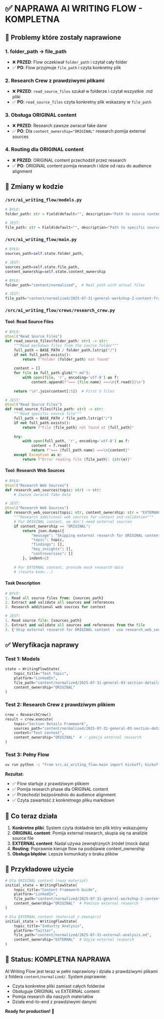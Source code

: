 # ✅ NAPRAWA AI WRITING FLOW - KOMPLETNA

## 🎯 Problemy które zostały naprawione

### 1. **folder_path → file_path**
- ❌ **PRZED**: Flow oczekiwał `folder_path` i czytał cały folder
- ✅ **PO**: Flow przyjmuje `file_path` i czyta konkretny plik

### 2. **Research Crew z prawdziwymi plikami**
- ❌ **PRZED**: `read_source_files` szukał w folderze i czytał wszystkie .md pliki
- ✅ **PO**: `read_source_files` czyta konkretny plik wskazany w `file_path`

### 3. **Obsługa ORIGINAL content**
- ❌ **PRZED**: Research zawsze zwracał fake dane
- ✅ **PO**: Dla `content_ownership="ORIGINAL"` research pomija external sources

### 4. **Routing dla ORIGINAL content**
- ❌ **PRZED**: ORIGINAL content przechodził przez research
- ✅ **PO**: ORIGINAL content pomija research i idzie od razu do audience alignment

## 🔧 Zmiany w kodzie

### `/src/ai_writing_flow/models.py`
```python
# BYŁO:
folder_path: str = Field(default="", description="Path to source content folder")

# JEST:
file_path: str = Field(default="", description="Path to specific source content file")
```

### `/src/ai_writing_flow/main.py`
```python
# BYŁO:
sources_path=self.state.folder_path,

# JEST:  
sources_path=self.state.file_path,
content_ownership=self.state.content_ownership

# BYŁO:
folder_path="content/normalized",  # Real path with actual files

# JEST:
file_path="content/normalized/2025-07-31-general-workshop-2-content-framework.md",  # Specific file
```

### `/src/ai_writing_flow/crews/research_crew.py`

#### Tool: Read Source Files
```python
# BYŁO:
@tool("Read Source Files")
def read_source_files(folder_path: str) -> str:
    """Read markdown files from the source folder"""
    full_path = BASE_PATH / folder_path.lstrip("/")
    if not full_path.exists():
        return f"Folder {folder_path} not found"
    
    content = []
    for file in full_path.glob("*.md"):
        with open(file, 'r', encoding='utf-8') as f:
            content.append(f"=== {file.name} ===\n{f.read()}\n")
    
    return "\n".join(content[:5])  # First 5 files

# JEST:
@tool("Read Source Files")
def read_source_files(file_path: str) -> str:
    """Read specific source file"""
    full_path = BASE_PATH / file_path.lstrip("/")
    if not full_path.exists():
        return f"File {file_path} not found at {full_path}"
    
    try:
        with open(full_path, 'r', encoding='utf-8') as f:
            content = f.read()
            return f"=== {full_path.name} ===\n{content}"
    except Exception as e:
        return f"Error reading file {file_path}: {str(e)}"
```

#### Tool: Research Web Sources
```python
# BYŁO:
@tool("Research Web Sources")
def research_web_sources(topic: str) -> str:
    # Zawsze zwracał fake data

# JEST:
@tool("Research Web Sources")
def research_web_sources(topic: str, content_ownership: str = "EXTERNAL") -> str:
    """Research additional web sources for context and validation"""
    # For ORIGINAL content, we don't need external sources
    if content_ownership == "ORIGINAL":
        return json.dumps({
            "message": "Skipping external research for ORIGINAL content",
            "topic": topic,
            "findings": [],
            "key_insights": [],
            "controversies": []
        }, indent=2)
    
    # For EXTERNAL content, provide mock research data
    # (reszta kodu...)
```

#### Task Description
```python
# BYŁO:
1. Read all source files from: {sources_path}
2. Extract and validate all sources and references
3. Research additional web sources for context

# JEST:
1. Read source file: {sources_path}
2. Extract and validate all sources and references from the file
3. {'Skip external research for ORIGINAL content - use research_web_sources tool with content_ownership=ORIGINAL' if content_ownership == 'ORIGINAL' else 'Research additional web sources for context using research_web_sources tool'}
```

## ✅ Weryfikacja naprawy

### Test 1: Models
```python
state = WritingFlowState(
    topic_title="Test Topic",
    platform="LinkedIn", 
    file_path="content/normalized/2025-07-31-general-03-section-details.md",  # ✅ file_path działa
    content_ownership="ORIGINAL"
)
```

### Test 2: Research Crew z prawdziwym plikiem
```python
crew = ResearchCrew()
result = crew.execute(
    topic="Section Details Framework",
    sources_path="content/normalized/2025-07-31-general-03-section-details.md",  # ✅ czyta prawdziwy plik
    context="Test context",
    content_ownership="ORIGINAL"  # ✅ pomija external research
)
```

### Test 3: Pełny Flow
```bash
uv run python -c "from src.ai_writing_flow.main import kickoff; kickoff()"
```

**Rezultat:**
- ✅ Flow startuje z prawdziwym plikiem
- ✅ Pomija research phase dla ORIGINAL content
- ✅ Przechodzi bezpośrednio do audience alignment
- ✅ Czyta zawartość z konkretnego pliku markdown

## 🎯 Co teraz działa

1. **Konkretne pliki**: System czyta dokładnie ten plik który wskazujemy
2. **ORIGINAL content**: Pomija external research, skupia się na analizie source file
3. **EXTERNAL content**: Nadal używa zewnętrznych źródeł (mock data)
4. **Routing**: Poprawnie kieruje flow na podstawie content_ownership
5. **Obsługa błędów**: Lepsze komunikaty o braku plików

## 📁 Przykładowe użycie

```python
# Dla ORIGINAL content (nasz materiał)
initial_state = WritingFlowState(
    topic_title="Content Framework Guide",
    platform="LinkedIn",
    file_path="content/normalized/2025-07-31-general-workshop-2-content-framework.md",
    content_ownership="ORIGINAL"  # Pominie external research
)

# Dla EXTERNAL content (materiał z zewnątrz)  
initial_state = WritingFlowState(
    topic_title="Industry Analysis",
    platform="Twitter", 
    file_path="content/normalized/2025-07-31-external-analysis.md",
    content_ownership="EXTERNAL"  # Użyje external research
)
```

## 🚀 Status: KOMPLETNA NAPRAWA

AI Writing Flow jest teraz w pełni naprawiony i działa z prawdziwymi plikami z foldera `content/normalized/`. System poprawnie:

- Czyta konkretne pliki zamiast całych folderów
- Obsługuje ORIGINAL vs EXTERNAL content  
- Pomija research dla naszych materiałów
- Działa end-to-end z prawdziwymi danymi

**Ready for production! 🎉**